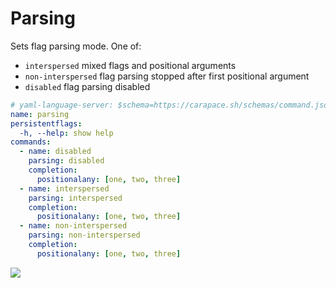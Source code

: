 # Parsing

Sets flag parsing mode. One of:

- `interspersed` mixed flags and positional arguments
- `non-interspersed` flag parsing stopped after first positional argument
- `disabled` flag parsing disabled

```yaml
# yaml-language-server: $schema=https://carapace.sh/schemas/command.json
name: parsing
persistentflags:
  -h, --help: show help
commands:
  - name: disabled
    parsing: disabled
    completion:
      positionalany: [one, two, three]
  - name: interspersed
    parsing: interspersed
    completion:
      positionalany: [one, two, three]
  - name: non-interspersed
    parsing: non-interspersed
    completion:
      positionalany: [one, two, three]
```

![](./parsing.cast)
